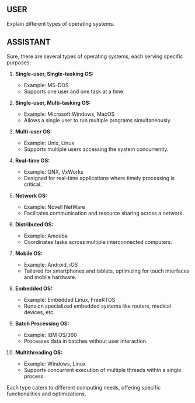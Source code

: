 ## USER
Explain different types of operating systems.

## ASSISTANT
Sure, there are several types of operating systems, each serving specific purposes:

1. **Single-user, Single-tasking OS:**
   - Example: MS-DOS
   - Supports one user and one task at a time.

2. **Single-user, Multi-tasking OS:**
   - Example: Microsoft Windows, MacOS
   - Allows a single user to run multiple programs simultaneously.

3. **Multi-user OS:**
   - Example: Unix, Linux
   - Supports multiple users accessing the system concurrently.

4. **Real-time OS:**
   - Example: QNX, VxWorks
   - Designed for real-time applications where timely processing is critical.

5. **Network OS:**
   - Example: Novell NetWare
   - Facilitates communication and resource sharing across a network.

6. **Distributed OS:**
   - Example: Amoeba
   - Coordinates tasks across multiple interconnected computers.

7. **Mobile OS:**
   - Example: Android, iOS
   - Tailored for smartphones and tablets, optimizing for touch interfaces and mobile hardware.

8. **Embedded OS:**
   - Example: Embedded Linux, FreeRTOS
   - Runs on specialized embedded systems like routers, medical devices, etc.

9. **Batch Processing OS:**
   - Example: IBM OS/360
   - Processes data in batches without user interaction.

10. **Multithreading OS:**
    - Example: Windows, Linux
    - Supports concurrent execution of multiple threads within a single process.

Each type caters to different computing needs, offering specific functionalities and optimizations.
